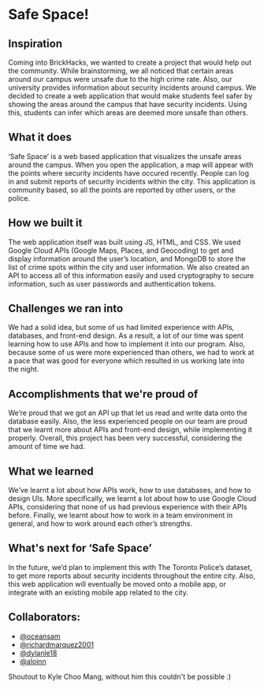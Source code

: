 # Safe Space!

## Inspiration
Coming into BrickHacks, we wanted to create a project that would help out the community. While brainstorming, we all noticed that certain areas around our campus were unsafe due to the high crime rate. Also, our university provides information about security incidents around campus. We decided to create a web application that would make students feel safer by showing the areas around the campus that have security incidents. Using this, students can infer which areas are deemed more unsafe than others.

## What it does
‘Safe Space’ is a web based application that visualizes the unsafe areas around the campus. When you open the application, a map will appear with the points where security incidents have occured recently. People can log in and submit reports of security incidents within the city. This application is community based, so all the points are reported by other users, or the police.

## How we built it
The web application itself was built using JS, HTML, and CSS. We used Google Cloud APIs (Google Maps, Places, and Geocoding) to get and display information around the user’s location, and MongoDB to store the list of crime spots within the city and user information. We also created an API to access all of this information easily and used cryptography to secure information, such as user passwords and authentication tokens.

## Challenges we ran into
We had a solid idea, but some of us had limited experience with APIs, databases, and front-end design. As a result, a lot of our time was spent learning how to use APIs and how to implement it into our program. Also, because some of us were more experienced than others, we had to work at a pace that was good for everyone which resulted in us working late into the night.

## Accomplishments that we're proud of
We’re proud that we got an API up that let us read and write data onto the database easily. Also, the less experienced people on our team are proud that we learnt more about APIs and front-end design, while implementing it properly. Overall, this project has been very successful, considering the amount of time we had.

## What we learned
We’ve learnt a lot about how APIs work, how to use databases, and how to design UIs. More specifically, we learnt a lot about how to use Google Cloud APIs, considering that none of us had previous experience with their APIs before. Finally, we learnt about how to work in a team environment in general, and how to work around each other’s strengths.

## What's next for ‘Safe Space’
In the future, we’d plan to implement this with The Toronto Police’s dataset, to get more reports about security incidents throughout the entire city. Also, this web application will eventually be moved onto a mobile app, or integrate with an existing mobile app related to the city.

## Collaborators:
* [@oceansam](https://github.com/oceansam)
* [@richardmarquez2001](https://github.com/richardmarquez2001)
* [@dylanle18](https://github.com/dylanle18)
* [@aloinn](https://github.com/Aloinn)


Shoutout to Kyle Choo Mang, without him this couldn't be possible :)
